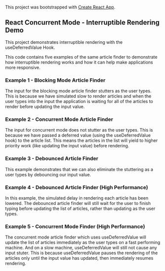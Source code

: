 This project was bootstrapped with [Create React App](https://github.com/facebook/create-react-app).

## React Concurrent Mode - Interruptible Rendering Demo

This project demonstrates interruptible rendering with the useDeferredValue Hook.


This code contains five examples of the same article finder to demonstrate how interruptible rendering works and how it can help make applications more responsive.

### Example 1 - Blocking Mode Article Finder
The input for the blocking mode article finder stutters as the user types.  This is because we have simulated slow to render articles and when the user types into the input the application is waiting for all of the articles to render before updating the input value.

### Example 2 - Concurrent Mode Article Finder
The input for concurrent mode does not stutter as the user types.  This is because we have passed a deferred value (using the useDeferredValue hook) to the article list.  This means the articles in the list will yield to higher priority work (like updating the input value) before rendering.

### Example 3 - Debounced Article Finder
This example demonstrates that we can also eliminate the stuttering as a user types by debouncing our input value.

### Example 4 - Debounced Article Finder (High Performance)
In this example, the simulated delay in rendering each article has been lowered. The debounced article finder will still wait for the user to finish typing before updating the list of articles, rather than updating as the user types.

### Example 5 - Concurrent Mode Finder (High Performance)
The concurrent mode article finder which uses useDeferredValue will update the list of articles immediately as the user types on a fast performing machine.  And on a slow machine, useDeferredValue will still not cause any input stuter.  This is because useDeferredValue pauses the rendering of the articles only until the input value has updated, then immediately resumes rendering.